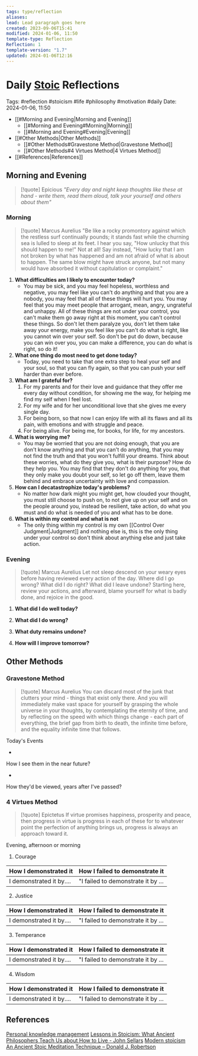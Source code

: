 ```yaml
---
tags: type/reflection
aliases: 
lead: Lead paragraph goes here
created: 2023-09-06T15:41
modified: 2024-01-06, 11:50
template-type: Reflection
Reflection: 1
template-version: "1.7"
updated: 2024-01-06T12:16
---
```


# Daily [Stoic](../SLIP-BOX/Stoicism.md) Reflections

Tags:  #reflection #stoicism #life #philosophy #motivation #daily 
Date: 2024-01-06, 11:50

- [[#Morning and Evening|Morning and Evening]]
	- [[#Morning and Evening#Morning|Morning]]
	- [[#Morning and Evening#Evening|Evening]]
- [[#Other Methods|Other Methods]]
	- [[#Other Methods#Gravestone Method|Gravestone Method]]
	- [[#Other Methods#4 Virtues Method|4 Virtues Method]]
- [[#References|References]]


## Morning and Evening

> [!quote] Epicious 
> _"Every day and night keep thoughts like these at hand - write them, read them aloud, talk your yourself and others about them"_

### Morning

> [!quote] Marcus Aurelius
> "Be like a rocky promontory against which the restless surf continually pounds; it stands fast while the churning sea is lulled to sleep at its feet. I hear you say, "How unlucky that this should happen to me!" Not at all! Say instead, "How lucky that I am not broken by what has happened and am not afraid of what is about to happen. The same blow might have struck anyone, but not many would have absorbed it without capitulation or complaint."

1. **What difficulties am I likely to encounter today?**
	- You may be sick, and you may feel hopeless, worthless and negative, you may feel like you can't do anything and that you are a nobody, you may feel that all of these things will hurt you. You may feel that you may meet people that arrogant, mean, angry, ungrateful and unhappy. All of these things are not under your control, you can't make them go away right at this moment, you can't control these things. So don't let them paralyze you, don't let them take away your energy, make you feel like you can't do what is right, like you cannot win over your self. So don't be put do down, because you can win over you, you can make a difference, you can do what is right, so do it!
2. **What one thing do most need to get done today?**
	- Today, you need to take that one extra step to heal your self and your soul, so that you can fly again, so that you can push your self harder than ever before. 
1. **What am I grateful for?**
	1. For my parents and for their love and guidance that they offer me every day without condition, for showing me the way, for helping me find my self when I feel lost.
	2. For my wife and for her unconditional love that she gives me every single day. 
	3. For being born, so that now I can enjoy life with all its flaws and all its pain, with emotions and with struggle and peace.
	4. For being alive. For being me, for books, for life, for my ancestors.
2. **What is worrying me?**
	- You may be worried that you are not doing enough, that you are don't know anything and that you can't do anything, that you may not find the truth and that you won't fulfill your dreams. Think about these worries, what do they give you, what is their purpose? How do they help you. You may find that they don't do anything for you, that they only make you doubt your self, so let go off them, leave them behind and embrace uncertainty with love and compassion. 
3. **How can I decatastrophize today's problems?**
	- No matter how dark might you might get, how clouded your thought, you must still choose to push on, to not give up on your self and on the people around you, instead be resilient, take action, do what you must and do what is needed of you and what has to be done. 
4. **What is within my control and what is not**
	- The only thing within my control is my own [[Control Over Judgment|Judgment]] and nothing else is, this is the only thing under your control so don't think about anything else and just take action. 

### Evening

> [!quote] Marcus Aurelius
> Let not sleep descend on your weary eyes before having reviewed every action of the day. Where did I go wrong? What did I do right? What did I leave undone? Starting here, review your actions, and afterward, blame yourself for what is badly done, and rejoice in the good.

1. **What did I do well today?**

2. **What did I do wrong?**

4. **What duty remains undone?**

5. **How will I improve tomorrow?**

## Other Methods

### Gravestone Method

> [!quote] Marcus Aurelius
> You can discard most of the junk that clutters your mind - things that exist only there. And you will immediately make vast space for yourself by grasping the whole universe in your thoughts, by contemplating the eternity of time, and by reflecting on the speed with which things change - each part of everything, the brief gap from birth to death, the infinite time before, and the equality infinite time that follows. 

Today's Events 

-

How I see them in the near future? 

-

How they'd be viewed, years after I've passed?

### 4 Virtues Method

> [!quote] Epictetus 
> If virtue promises happiness, prosperity and peace, then progress in virtue is progress in each of these for to whatever point the perfection of anything brings us, progress is always an approach toward it.

Evening, afternoon or morning

1. Courage 

| How I demonstrated it  | How I failed to demonstrate it |
| ------------------- | ---------------- |
| I demonstrated it by....                 | "I failed to demonstrate it by ...              |

2. Justice

| How I demonstrated it  | How I failed to demonstrate it |
| ------------------- | ---------------- |
| I demonstrated it by....                 | "I failed to demonstrate it by ...             

3. Temperance

| How I demonstrated it  | How I failed to demonstrate it |
| ------------------- | ---------------- |
| I demonstrated it by....                 | "I failed to demonstrate it by ...             

4. Wisdom

| How I demonstrated it  | How I failed to demonstrate it |
| ------------------- | ---------------- |
| I demonstrated it by....                 | "I failed to demonstrate it by ...             

## References

[Personal knowledge management](Personal%20knowledge%20management.md)
[Lessons in Stoicism: What Ancient Philosophers Teach Us about How to Live - John Sellars](https://books.google.cz/books/about/Lessons_in_Stoicism.html?id=ky84zQEACAAJ&redir_esc=y)
[Modern stoicism](https://modernstoicism.com/)
[An Ancient Stoic Meditation Technique – Donald J. Robertson](https://donaldrobertson.name/2017/03/22/an-ancient-stoic-meditation-technique/)


